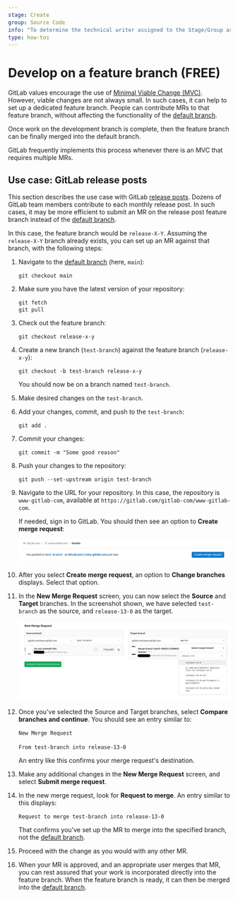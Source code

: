 ```yaml
---
stage: Create
group: Source Code
info: "To determine the technical writer assigned to the Stage/Group associated with this page, see https://about.gitlab.com/handbook/engineering/ux/technical-writing/#assignments"
type: how-tos
---
```


# Develop on a feature branch **(FREE)**

GitLab values encourage the use of [Minimal Viable Change (MVC)](https://about.gitlab.com/handbook/values/#minimal-viable-change-mvc).
However, viable changes are not always small. In such cases, it can help to set up a dedicated feature branch.
People can contribute MRs to that feature branch, without affecting the functionality of the [default branch](../../user/project/repository/branches/default.md).

Once work on the development branch is complete, then the feature branch can be finally merged into the default branch.

GitLab frequently implements this process whenever there is an MVC that requires multiple MRs.

## Use case: GitLab release posts

This section describes the use case with GitLab [release posts](https://about.gitlab.com/handbook/marketing/blog/release-posts/).
Dozens of GitLab team members contribute to each monthly release post.
In such cases, it may be more efficient to submit an MR on the release post feature branch instead of the [default branch](../../user/project/repository/branches/default.md).

In this case, the feature branch would be `release-X-Y`. Assuming the `release-X-Y` branch already exists, you can set up an MR against that branch, with the following steps:

1. Navigate to the [default branch](../../user/project/repository/branches/default.md) (here, `main`):

   ```shell
   git checkout main
   ```

1. Make sure you have the latest version of your repository:

   ```shell
   git fetch
   git pull
   ```

1. Check out the feature branch:

   ```shell
   git checkout release-x-y
   ```

1. Create a new branch (`test-branch`) against the feature branch (`release-x-y`):

   ```shell
   git checkout -b test-branch release-x-y
   ```

   You should now be on a branch named `test-branch`.

1. Make desired changes on the `test-branch`.
1. Add your changes, commit, and push to the `test-branch`:

   ```shell
   git add .
   ```

1. Commit your changes:

   ```shell
   git commit -m "Some good reason"
   ```

1. Push your changes to the repository:

   ```shell
   git push --set-upstream origin test-branch
   ```

1. Navigate to the URL for your repository. In this case, the repository is `www-gitlab-com`, available at `https://gitlab.com/gitlab-com/www-gitlab-com`.

   If needed, sign in to GitLab. You should then see an option to **Create merge request**:

   ![Create merge request](img/create_merge_request_v13_1.png)

1. After you select **Create merge request**, an option to **Change branches** displays. Select that option.

1. In the **New Merge Request** screen, you can now select the **Source** and **Target** branches.
In the screenshot shown,
we have selected `test-branch` as the source, and `release-13-0` as the target.

   ![Modify branches](img/modify_branches_v13_1.png)

1. Once you've selected the Source and Target branches, select **Compare branches and continue**.
   You should see an entry similar to:

   ```plaintext
   New Merge Request

   From test-branch into release-13-0
   ```

   An entry like this confirms your merge request's destination.

1. Make any additional changes in the **New Merge Request** screen, and select **Submit merge request**.
1. In the new merge request, look for **Request to merge**. An entry similar to this displays:

   ```plaintext
   Request to merge test-branch into release-13-0
   ```

   That confirms you've set up the MR to merge into the specified branch, not the [default branch](../../user/project/repository/branches/default.md).

1. Proceed with the change as you would with any other MR.
1. When your MR is approved, and an appropriate user merges that MR, you can rest assured that your work is incorporated directly into the feature branch.
When the feature branch is ready, it can then be merged into the [default branch](../../user/project/repository/branches/default.md).

